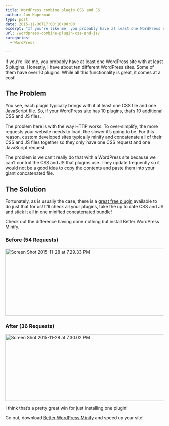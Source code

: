 ```yaml
---
title: WordPress combine plugin CSS and JS
author: Jon Kuperman
type: post
date: 2015-11-30T17:00:10+00:00
excerpt: "If you're like me, you probably have at least one WordPress site with at least 5 plugins. Honestly, I have about ten different WordPress sites. Some of them have over 10 plugins. While all this functionality is great, it comes at a cost!"
url: /wordpress-combine-plugin-css-and-js/
categories:
  - WordPress

---
```

If you&#8217;re like me, you probably have at least one WordPress site with at least 5 plugins. Honestly, I have about ten different WordPress sites. Some of them have over 10 plugins. While all this functionality is great, it comes at a cost!

## The Problem

You see, each plugin typically brings with it at least one CSS file and one JavaScript file. So, if your WordPress site has 10 plugins, that&#8217;s 10 additional CSS and JS files.

The problem here is with the way HTTP works. To over-simplify, the more requests your website needs to load, the slower it&#8217;s going to be. For this reason, custom developed sites typically minify and concatenate all of their CSS and JS files together so they only have one CSS request and one JavaScript request.

The problem is we can&#8217;t really do that with a WordPress site because we can&#8217;t control the CSS and JS that plugins use. They update frequently so it would not be a good idea to copy the contents and paste them into your giant concatenated file.

## The Solution

Fortunately, as is usually the case, there is a [great free plugin][1] available to do just that for us! It&#8217;ll check all your plugins, take the up to date CSS and JS and stick it all in one minified concatenated bundle!

Check out the difference having done nothing but install Better WordPress Minify.

### Before (54 Requests)

[<img class="aligncenter size-full wp-image-793" src="https://codeplanet.io/wp-content/uploads/2015/11/Screen-Shot-2015-11-28-at-7.29.33-PM.png" alt="Screen Shot 2015-11-28 at 7.29.33 PM" width="615" height="213" srcset="https://codeplanet.io/wp-content/uploads/2015/11/Screen-Shot-2015-11-28-at-7.29.33-PM.png 615w, https://codeplanet.io/wp-content/uploads/2015/11/Screen-Shot-2015-11-28-at-7.29.33-PM-300x104.png 300w" sizes="(max-width: 615px) 100vw, 615px" />][2]

### After (36 Requests)

[<img class="aligncenter size-full wp-image-794" src="https://codeplanet.io/wp-content/uploads/2015/11/Screen-Shot-2015-11-28-at-7.30.02-PM.png" alt="Screen Shot 2015-11-28 at 7.30.02 PM" width="616" height="212" srcset="https://codeplanet.io/wp-content/uploads/2015/11/Screen-Shot-2015-11-28-at-7.30.02-PM.png 616w, https://codeplanet.io/wp-content/uploads/2015/11/Screen-Shot-2015-11-28-at-7.30.02-PM-300x103.png 300w" sizes="(max-width: 616px) 100vw, 616px" />][3]

I think that&#8217;s a pretty great win for just installing one plugin!

Go out, download [Better WordPress Minify][1] and speed up your site!

 [1]: https://wordpress.org/plugins/bwp-minify/
 [2]: https://codeplanet.io/wp-content/uploads/2015/11/Screen-Shot-2015-11-28-at-7.29.33-PM.png
 [3]: https://codeplanet.io/wp-content/uploads/2015/11/Screen-Shot-2015-11-28-at-7.30.02-PM.png